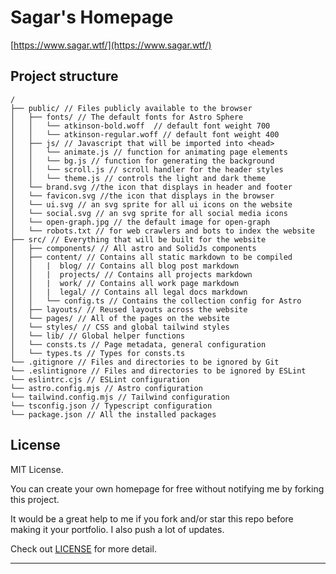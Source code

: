 # Sagar's Homepage

[https://www.sagar.wtf/](https://www.sagar.wtf/)


## Project structure

```
/
├── public/ // Files publicly available to the browser
│   ├── fonts/ // The default fonts for Astro Sphere
│   │   └── atkinson-bold.woff  // default font weight 700
│   │   └── atkinson-regular.woff // default font weight 400
│   ├── js/ // Javascript that will be imported into <head>
│   │   └── animate.js // function for animating page elements
│   │   └── bg.js // function for generating the background
│   │   └── scroll.js // scroll handler for the header styles
│   │   └── theme.js // controls the light and dark theme
│   └── brand.svg //the icon that displays in header and footer
│   └── favicon.svg //the icon that displays in the browser
│   └── ui.svg // an svg sprite for all ui icons on the website
│   └── social.svg // an svg sprite for all social media icons
│   └── open-graph.jpg // the default image for open-graph
│   └── robots.txt // for web crawlers and bots to index the website
├── src/ // Everything that will be built for the website
│   ├── components/ // All astro and SolidJs components
│   ├── content/ // Contains all static markdown to be compiled
│   │   |  blog/ // Contains all blog post markdown
│   │   |  projects/ // Contains all projects markdown
│   │   |  work/ // Contains all work page markdown
│   │   |  legal/ // Contains all legal docs markdown
│   │   └── config.ts // Contains the collection config for Astro
│   ├── layouts/ // Reused layouts across the website
│   └── pages/ // All of the pages on the website
│   └── styles/ // CSS and global tailwind styles
│   └── lib/ // Global helper functions
│   └── consts.ts // Page metadata, general configuration
│   └── types.ts // Types for consts.ts
└── .gitignore // Files and directories to be ignored by Git
└── .eslintignore // Files and directories to be ignored by ESLint
└── eslintrc.cjs // ESLint configuration
└── astro.config.mjs // Astro configuration
└── tailwind.config.mjs // Tailwind configuration
└── tsconfig.json // Typescript configuration
└── package.json // All the installed packages
```

## License

MIT License.

You can create your own homepage for free without notifying me by forking this project. 

It would be a great help to me if you fork and/or star this repo before making it your portfolio. I also push a lot of updates.

Check out [LICENSE](./LICENSE) for more detail.

---

